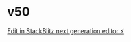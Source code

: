 # v50

[Edit in StackBlitz next generation editor ⚡️](https://stackblitz.com/~/github.com/drazpa/v50)